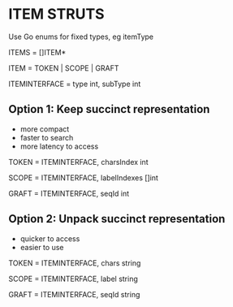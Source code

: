 # ITEM STRUTS

Use Go enums for fixed types, eg itemType

ITEMS = []ITEM*

ITEM = TOKEN | SCOPE | GRAFT

ITEMINTERFACE = type int, subType int

## Option 1: Keep succinct representation

- more compact
- faster to search
- more latency to access


TOKEN = ITEMINTERFACE, charsIndex int

SCOPE = ITEMINTERFACE, labelIndexes []int

GRAFT = ITEMINTERFACE, seqId int

## Option 2: Unpack succinct representation

- quicker to access
- easier to use

TOKEN = ITEMINTERFACE, chars string

SCOPE = ITEMINTERFACE, label string

GRAFT = ITEMINTERFACE, seqId string
